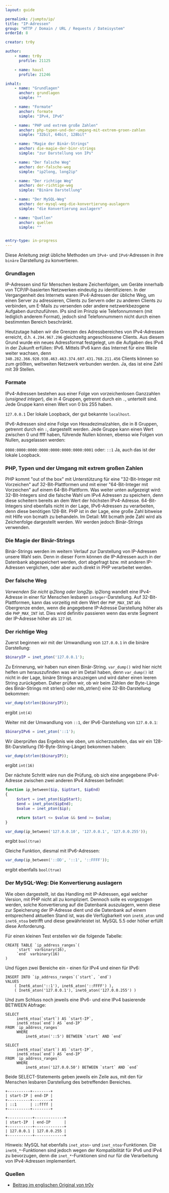 ```yaml
---
layout: guide

permalink: /jumpto/ip/
title: "IP-Adressen"
group: "HTTP / Domain / URL / Requests / Dateisystem"
orderId: 8

creator: tr0y

author:
    - name: tr0y
      profile: 21125

    - name: hausl
      profile: 21246

inhalt:
    - name: "Grundlagen"
      anchor: grundlagen
      simple: ""

    - name: "Formate"
      anchor: formate
      simple: "IPv4, IPv6"

    - name: "PHP und extrem große Zahlen"
      anchor: php-typen-und-der-umgang-mit-extrem-groen-zahlen
      simple: "32bit, 64bit, 128bit"

    - name: "Magie der Binär-Strings"
      anchor: die-magie-der-binr-strings
      simple: "zur Darstellung von IPs"

    - name: "Der falsche Weg"
      anchor: der-falsche-weg
      simple: "ip2long, long2ip"

    - name: "Der richtige Weg"
      anchor: der-richtige-weg
      simple: "Binäre Darstellung"

    - name: "Der MySQL-Weg"
      anchor: der-mysql-weg-die-konvertierung-auslagern
      simple: "die Konvertierung auslagern"

    - name: "Quellen"
      anchor: quellen
      simple: ""


entry-type: in-progress
---
```


Diese Anleitung zeigt übliche Methoden um `IPv4`- und `IPv6`-Adressen in ihre `binäre` Darstellung zu konvertieren. 


### Grundlagen

IP-Adressen sind für Menschen lesbare Zeichenfolgen, um Geräte innerhalb von TCP/IP-basierten Netzwerken eindeutig zu identifizieren. In der Vergangenheit des Internets waren IPv4-Adressen der übliche Weg, um einen Server zu adressieren, Clients zu Servern oder zu anderen Clients zu verbinden, um E-Mails zu versenden oder andere netzwerkbezogene Aufgaben durchzuführen. IPs sind im Prinzip wie Telefonnummern (mit lediglich anderem Format), jedoch sind Telefonnummern nicht durch einen bestimmten Bereich beschränkt. 

Heutzutage haben wir die Grenzen des Adressbereiches von IPv4-Adressen erreicht, d.h. `4.294.967.296` gleichzeitg angeschlossene Clients. Aus diesem Grund wurde ein neues Adressformat festgelegt, um die Aufgaben des IPv4 in der Zukunft erfüllen: IPv6. Mittels IPv6 kann das Internet für eine Weile weiter wachsen, denn  `340.282.366.920.938.463.463.374.607.431.768.211.456` Clients können so zum größten, weltweiten Netzwerk verbunden werden. Ja, das ist eine Zahl mit 39 Stellen.


### Formate 

IPv4-Adressen bestehen aus einer Folge von vorzeichenlosen Ganzzahlen (*unsigned integer*), die in 4 Gruppen, getrennt durch ein `.`, unterteilt sind. Jede Gruppe kann einen Wert von 0 bis 255 haben.

`127.0.0.1` Der lokale Loopback, der gut bekannte `localhost`.

IPv6-Adressen sind eine Folge von Hexadezimalzahlen, die in 8 Gruppen, getrennt durch ein `:`, dargestellt werden. Jede Gruppe kann einen Wert zwischen 0 und ffff haben, führende Nullen können, ebenso wie Folgen von Nullen, ausgelassen werden: 

`0000:0000:0000:0000:0000:0000:0000:0001` oder: `::1` Ja, auch das ist der lokale Loopback. 


### PHP, Typen und der Umgang mit extrem großen Zahlen 

PHP kommt "out of the box" mit Unterstützung für eine "32-Bit-Integer mit Vorzeichen" auf 32-Bit-Plattformen und mit einer "64-Bit-Integer mit Vorzeichen" auf einem 64-Bit-Plattform. Was weiter unten aufgezeigt wird: 32-Bit-Integers sind die falsche Wahl um IPv4 Adressen zu speichern, denn diese scheitern bereits an dem Wert der höchsten IPv4-Adresse. 64-Bit-Integers sind ebenfalls nicht in der Lage, IPv6-Adressen zu verarbeiten, denn diese benötigen 128-Bit. PHP ist in der Lage, eine große Zahl bitweise mit Hilfe von bcmath zu behandeln. Im Detail: Mit bcmath jede Zahl wird als Zeichenfolge dargestellt werden. Wir werden jedoch Binär-Strings verwenden. 


### Die Magie der Binär-Strings 

Binär-Strings werden im weitern Verlauf zur Darstellung von IP-Adressen unsere Wahl sein. Denn in dieser Form können die IP-Adressen auch in der Datenbank abgespeichert werden, dort abgefragt bzw. mit anderen IP-Adressen verglichen, oder aber auch direkt in PHP verarbeitet werden.


### Der falsche Weg

*Verwenden Sie nicht ip2long oder long2ip*. ip2long wandelt eine IPv4-Adresse in einer für Menschen lesbaren `integer`-Darstellung. Auf 32-Bit-Plattformen, kann das vorzeitig mit dem Wert der `PHP_MAX_INT` als Obergrenze enden, wenn die angegebene IP-Adresse Darstellung höher als die `PHP_MAX_INT` ist. Dies wird definitiv passieren wenn das erste Segment der IP-Adresse höher als `127` ist.


### Der richtige Weg

Zuerst beginnen wir mit der Umwandlung von `127.0.0.1` in die binäre Darstellung: 

~~~ php
$binaryIP = inet_pton('127.0.0.1');
~~~~

Zu Erinnerung, wir haben nun einen Binär-String. `var_dump()` wird hier nicht helfen um herauszufinden was wir im Detail haben, denn `var_dump()` ist nicht in der Lage, binäre Strings anzuzeigen und wird daher einen leeren String zurückgeben. Daher prüfen wir, ob wir beim Zählen der Byte-Länge des Binär-Strings mit strlen() oder mb_strlen() eine 32-Bit-Darstellung bekommen: 

~~~ php
var_dump(strlen($binaryIP));
~~~

ergibt `int(4)`


Weiter mit der Umwandlung von `::1`, der IPv6-Darstellung von `127.0.0.1`: 

~~~ php
$binaryIPv6 = inet_pton('::1'); 
~~~

Wir überprüfen das Ergebnis wie oben, um sicherzustellen, das wir ein 128-Bit-Darstellung (16-Byte-String-Länge) bekommen haben:

~~~ php
var_dump(strlen($binaryIP)); 
~~~

ergibt `int(16)`


Der nächste Schritt wäre nun die Prüfung, ob sich eine angegebene IPv4-Adresse zwischen zwei anderen IPv4 Adressen befindet:

~~~ php
function ip_between($ip, $ipStart, $ipEnd)
{
     $start = inet_pton($ipStart);
     $end = inet_pton($ipEnd);
     $value = inet_pton($ip);

     return $start <= $value && $end >= $value; 
} 

var_dump(ip_between('127.0.0.10', '127.0.0.1', '127.0.0.255'));
~~~
 
ergibt `bool(true)`

Gleiche Funktion, diesmal  mit IPv6-Adressen: 

~~~ php
var_dump(ip_between('::DD', '::1', '::FFFF')); 
~~~

ergibt ebenfalls `bool(true)`


### Der MySQL-Weg: Die Konvertierung auslagern

Wie oben dargestellt, ist das Handling mit IP-Adressen, egal welcher Version, mit PHP nicht all zu kompliziert. Dennoch solle es vorgezogen werden, solche Konvertierung auf die Datenbank auszulagern, wenn diese zur Speicherung der IP-Adresse dient und die Datenbank auf einem entsprechend aktuellen Stand ist, was die Verfügbarkeit von `inet6_aton` und `inet6_ntoa` betrifft und diese gewährleistet ist. MySQL 5.5 oder höher erfüllt diese Anforderung.


Für einen kleinen Test erstellen wir die folgende Tabelle:

~~~
CREATE TABLE `ip_address_ranges`(
     `start` varbinary(16), 
     `end` varbinary(16) 
) 
~~~


Und fügen zwei Bereiche ein - einen für IPv4 und einen für IPv6: 

~~~
INSERT INTO `ip_address_ranges`(`start`, `end`) 
VALUES 
    ( Inet6_aton('::1'), inet6_aton('::FFFF') ), 
    ( Inet6_aton('127.0.0.1'), inet6_aton('127.0.0.255') ) 
~~~


Und zum Schluss noch jeweils eine IPv6- und eine IPv4 basierende BETWEEN Abfrage: 

~~~
SELECT 
     inet6_ntoa(`start`) AS `start-IP`, 
     inet6_ntoa(`end`) AS `end-IP` 
FROM `ip_address_ranges` 
     WHERE
         inet6_aton('::5') BETWEEN `start` AND `end` 

SELECT 
     inet6_ntoa(`start`) AS `start-IP`,
     inet6_ntoa(`end`) AS `end-IP` 
FROM `ip_address_ranges` 
     WHERE
         inet6_aton('127.0.0.50') BETWEEN `start` AND `end` 
~~~

Beide SELECT-Statements geben jeweils ein Zeile aus, mit den für Menschen lesbaren Darstellung des betreffenden Bereiches.

~~~
+----------+--------+
| start-IP | end-IP |
+----------+--------+
| ::1      | ::ffff |
+----------+--------+

+-----------+-------------+
| start-IP  | end-IP      |
+-----------+-------------+
| 127.0.0.1 | 127.0.0.255 |   
+-----------+-------------+
~~~


Hinweis: MySQL hat ebenfalls `inet_aton`- und `inet_ntoa`-Funktionen. Die `inet6_*`-Funktionen sind jedoch wegen der Kompatibilität für IPv6 und IPv4 zu bevorzugen, denn die `inet_*`-Funktionen sind nur für die Verarbeitung von IPv4-Adressen implementiert.


### Quellen

* [Beitrag im englischen Original von tr0y](https://gist.github.com/Golpha/1a79868b6598f2c6a531)

